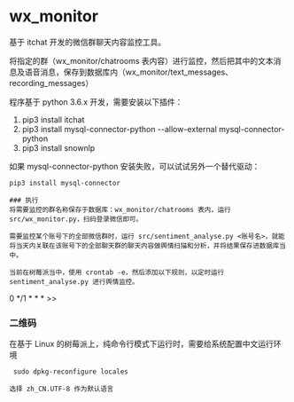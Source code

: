 # wx_monitor

基于 itchat 开发的微信群聊天内容监控工具。

将指定的群（wx_monitor/chatrooms 表内容）进行监控，然后把其中的文本消息及语音消息，保存到数据库内（wx_monitor/text_messages、recording_messages）

程序基于 python 3.6.x 开发，需要安装以下插件：
1. pip3 install itchat
1. pip3 install mysql-connector-python --allow-external mysql-connector-python
1. pip3 install snownlp

如果 mysql-connector-python 安装失败，可以试试另外一个替代驱动：
```
pip3 install mysql-connector

### 执行
将需要监控的群名称保存于数据库：wx_monitor/chatrooms 表内，运行 src/wx_monitor.py，扫码登录微信即可。

需要监控某个账号下的全部微信群时，运行 src/sentiment_analyse.py <账号名>，就能将当天内关联在该账号下的全部聊天群的聊天内容做舆情扫描和分析，并将结果保存进数据库当中。

当前在树莓派当中，使用 crontab -e，然后添加以下规则，以定时运行 sentiment_analyse.py 进行舆情监控。
```
 0 */1 * * * <path to sentiment_anallyse.py> >> <path to log>

### 二维码
在基于 Linux 的树莓派上，纯命令行模式下运行时，需要给系统配置中文运行环境
```
 sudo dpkg-reconfigure locales

选择 zh_CN.UTF-8 作为默认语言